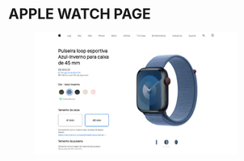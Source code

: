 #   APPLE WATCH PAGE

<div align="center">
  <img width="80%" src="imagens/project-banner.png">
</div>